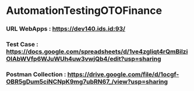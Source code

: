 # AutomationTestingOTOFinance

### URL WebApps : https://dev140.ids.id:93/
### Test Case : https://docs.google.com/spreadsheets/d/1ve4zgIiqt4rQmBilziOlAbWVfp6WJuWUh4uw3vwjQb4/edit?usp=sharing
### Postman Collection : https://drive.google.com/file/d/1ocgf-OBR5gDum5ciNCNpK9mg7ubRN67_/view?usp=sharing
